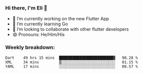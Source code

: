 ### Hi there, I'm Eli 👋
- 🔭 I’m currently working on the new Flutter App
- 🌱 I’m currently learning Go
- 🦄 I’m looking to collaborate with other flutter developers
- 😄 Pronouns: He/Him/His

### Weekly breakdown:
<!--START_SECTION:waka-->
```text
Dart    49 hrs 15 mins  ████████████████████████▓   98.28 % 
XML     34 mins         ▒░░░░░░░░░░░░░░░░░░░░░░░░   01.15 % 
YAML    17 mins         ░░░░░░░░░░░░░░░░░░░░░░░░░   00.57 % 
```
<!--END_SECTION:waka-->
